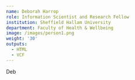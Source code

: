 ```yaml
---
name: Deborah Harrop
role: Information Scientist and Research Fellow
institution: Sheffield Hallam University
department: Faculty of Health & Wellbeing
image: /images/person1.png
weight: '30'
outputs:
  - HTML
  - VCF
---
```

Deb

